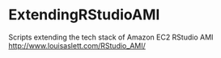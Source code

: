 # ExtendingRStudioAMI
Scripts extending the tech stack of Amazon EC2 RStudio AMI http://www.louisaslett.com/RStudio_AMI/
